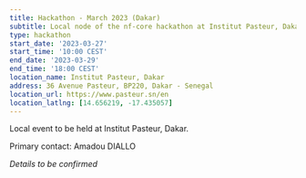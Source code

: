 ```yaml
---
title: Hackathon - March 2023 (Dakar)
subtitle: Local node of the nf-core hackathon at Institut Pasteur, Dakar.
type: hackathon
start_date: '2023-03-27'
start_time: '10:00 CEST'
end_date: '2023-03-29'
end_time: '18:00 CEST'
location_name: Institut Pasteur, Dakar
address: 36 Avenue Pasteur, BP220, Dakar - Senegal
location_url: https://www.pasteur.sn/en
location_latlng: [14.656219, -17.435057]
---
```


Local event to be held at Institut Pasteur, Dakar.

Primary contact: Amadou DIALLO

_Details to be confirmed_
